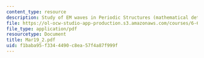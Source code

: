 ```yaml
---
content_type: resource
description: Study of EM waves in Periodic Structures (mathematical details)
file: https://ol-ocw-studio-app-production.s3.amazonaws.com/courses/6-635-advanced-electromagnetism-spring-2003/f1baba95f3344490c8ea57f4a87f999f_Mar19_2.pdf
file_type: application/pdf
resourcetype: Document
title: Mar19_2.pdf
uid: f1baba95-f334-4490-c8ea-57f4a87f999f
---
```

